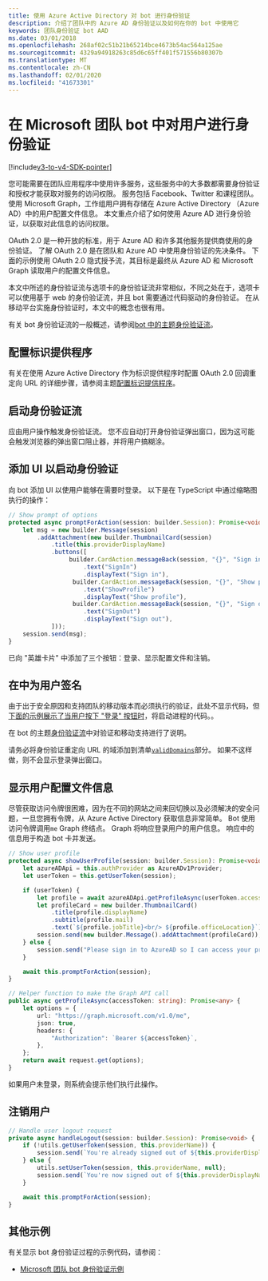 ```yaml
---
title: 使用 Azure Active Directory 对 bot 进行身份验证
description: 介绍了团队中的 Azure AD 身份验证以及如何在你的 bot 中使用它
keywords: 团队身份验证 bot AAD
ms.date: 03/01/2018
ms.openlocfilehash: 268af02c51b21b65214bce4673b54ac564a125ae
ms.sourcegitcommit: 4329a94918263c85d6c65ff401f571556b80307b
ms.translationtype: MT
ms.contentlocale: zh-CN
ms.lasthandoff: 02/01/2020
ms.locfileid: "41673301"
---
```

# <a name="authenticate-a-user-in-a-microsoft-teams-bot"></a>在 Microsoft 团队 bot 中对用户进行身份验证

[!include[v3-to-v4-SDK-pointer](~/includes/v3-to-v4-pointer-bots.md)]

您可能需要在团队应用程序中使用许多服务，这些服务中的大多数都需要身份验证和授权才能获取对服务的访问权限。 服务包括 Facebook、Twitter 和课程团队。 使用 Microsoft Graph，工作组用户拥有存储在 Azure Active Directory （Azure AD）中的用户配置文件信息。 本文重点介绍了如何使用 Azure AD 进行身份验证，以获取对此信息的访问权限。

OAuth 2.0 是一种开放的标准，用于 Azure AD 和许多其他服务提供商使用的身份验证。 了解 OAuth 2.0 是在团队和 Azure AD 中使用身份验证的先决条件。 下面的示例使用 OAuth 2.0 隐式授予流，其目标是最终从 Azure AD 和 Microsoft Graph 读取用户的配置文件信息。

本文中所述的身份验证流与选项卡的身份验证流非常相似，不同之处在于，选项卡可以使用基于 web 的身份验证流，并且 bot 需要通过代码驱动的身份验证。 在从移动平台实施身份验证时，本文中的概念也很有用。

有关 bot 身份验证流的一般概述，请参阅[bot 中的主题身份验证流](~/resources/bot-v3/bot-authentication/auth-flow-bot.md)。

## <a name="configuring-identity-providers"></a>配置标识提供程序

有关在使用 Azure Active Directory 作为标识提供程序时配置 OAuth 2.0 回调重定向 URL 的详细步骤，请参阅主题[配置标识提供程序](~/concepts/authentication/configure-identity-provider.md)。

## <a name="initiate-authentication-flow"></a>启动身份验证流

应由用户操作触发身份验证流。 您不应自动打开身份验证弹出窗口，因为这可能会触发浏览器的弹出窗口阻止器，并将用户搞糊涂。

## <a name="add-ui-to-start-authentication"></a>添加 UI 以启动身份验证

向 bot 添加 UI 以使用户能够在需要时登录。 以下是在 TypeScript 中通过缩略图执行的操作：

```typescript
// Show prompt of options
protected async promptForAction(session: builder.Session): Promise<void> {
    let msg = new builder.Message(session)
        .addAttachment(new builder.ThumbnailCard(session)
            .title(this.providerDisplayName)
            .buttons([
                 builder.CardAction.messageBack(session, "{}", "Sign in")
                     .text("SignIn")
                     .displayText("Sign in"),
                  builder.CardAction.messageBack(session, "{}", "Show profile")
                     .text("ShowProfile")
                     .displayText("Show profile"),
                  builder.CardAction.messageBack(session, "{}", "Sign out")
                     .text("SignOut")
                     .displayText("Sign out"),
            ]));
    session.send(msg);
}
```

已向 "英雄卡片" 中添加了三个按钮：登录、显示配置文件和注销。

## <a name="sign-the-user-in"></a>在中为用户签名

由于出于安全原因和支持团队的移动版本而必须执行的验证，此处不显示代码，但[下面的示例展示了当用户按下 "登录" 按钮时](https://github.com/OfficeDev/microsoft-teams-sample-auth-node/blob/e84020562d7c8b83f4a357a4a4d91298c5d2989d/src/dialogs/BaseIdentityDialog.ts#L154-L195)，将启动进程的代码。。

在 bot 的主题[身份验证流](~/resources/bot-v3/bot-authentication/auth-flow-bot.md)中对验证和移动支持进行了说明。

请务必将身份验证重定向 URL 的域添加到清单[`validDomains`](~/resources/schema/manifest-schema.md#validdomains)部分。 如果不这样做，则不会显示登录弹出窗口。

## <a name="showing-user-profile-information"></a>显示用户配置文件信息

尽管获取访问令牌很困难，因为在不同的网站之间来回切换以及必须解决的安全问题，一旦您拥有令牌，从 Azure Active Directory 获取信息非常简单。 Bot 使用访问令牌调用`me` Graph 终结点。 Graph 将响应登录用户的用户信息。 响应中的信息用于构造 bot 卡并发送。

```typescript
// Show user profile
protected async showUserProfile(session: builder.Session): Promise<void> {
    let azureADApi = this.authProvider as AzureADv1Provider;
    let userToken = this.getUserToken(session);

    if (userToken) {
        let profile = await azureADApi.getProfileAsync(userToken.accessToken);
        let profileCard = new builder.ThumbnailCard()
            .title(profile.displayName)
            .subtitle(profile.mail)
            .text(`${profile.jobTitle}<br/> ${profile.officeLocation}`);
        session.send(new builder.Message().addAttachment(profileCard));
    } else {
        session.send("Please sign in to AzureAD so I can access your profile.");
    }

    await this.promptForAction(session);
}

// Helper function to make the Graph API call
public async getProfileAsync(accessToken: string): Promise<any> {
    let options = {
        url: "https://graph.microsoft.com/v1.0/me",
        json: true,
        headers: {
            "Authorization": `Bearer ${accessToken}`,
        },
    };
    return await request.get(options);
}
```

如果用户未登录，则系统会提示他们执行此操作。

## <a name="sign-the-user-out"></a>注销用户

```typescript
// Handle user logout request
private async handleLogout(session: builder.Session): Promise<void> {
    if (!utils.getUserToken(session, this.providerName)) {
        session.send(`You're already signed out of ${this.providerDisplayName}.`);
    } else {
        utils.setUserToken(session, this.providerName, null);
        session.send(`You're now signed out of ${this.providerDisplayName}.`);
    }

    await this.promptForAction(session);
}
```

## <a name="other-samples"></a>其他示例

有关显示 bot 身份验证过程的示例代码，请参阅：

* [Microsoft 团队 bot 身份验证示例](https://github.com/OfficeDev/microsoft-teams-sample-auth-node)
